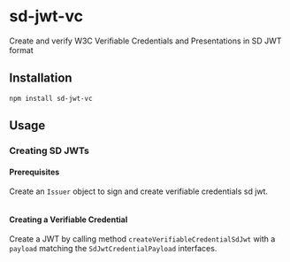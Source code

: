 # sd-jwt-vc

Create and verify W3C Verifiable Credentials and Presentations in SD JWT format

## Installation

```
npm install sd-jwt-vc
```

## Usage

### Creating SD JWTs

#### Prerequisites

Create an `Issuer` object to sign and create verifiable credentials sd jwt.

```typescript

```

#### Creating a Verifiable Credential

Create a JWT by calling method
`createVerifiableCredentialSdJwt` with a `payload` matching the `SdJwtCredentialPayload` interfaces.

```typescript

```
